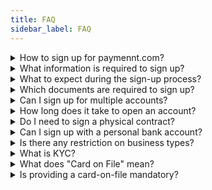 ```yaml
---
title: FAQ
sidebar_label: FAQ
---
```


<details><summary>How to sign up for paymennt.com?</summary>

## How to sign up for paymennt.com?

Getting started with **Paymennt** is quick and easy!

### 1-Download the paymennt app

* For iOS: Download from the [<ins>App Store</ins>](https://apps.apple.com/jo/app/pointcheckout-terminal/id1505434910)
* For Android: Get it on [<ins>Google Play</ins>](https://play.google.com/store/apps/details?id=com.pointcheckout.terminal&hl=en)

### 2-Sign up in minutes

Open the **Paymennt** app and follow the on-screen instructions to create your account. Be sure to have your required documents ready to ensure a smooth and efficient registration process.
</details>

<details><summary>What information is required to sign up?</summary>

## What information is required to sign up?

During the onboarding process, we will also ask for information that includes your company’s online presence, such as your Instagram handle and website, as well as your business details, including name and business address. We will also request general details about your business, including an estimate of your monthly revenue.

</details>

<details><summary>What to expect during the sign-up process?</summary>

## What to expect during the sign-up process?

1. **Set up your account**:
   * Verify Your Phone Number — Receive and input a verification code
   * Create a Secure PIN — Set up a PIN code for security
   * Enable Biometric Login — For added convenience, set up fingerprint or facial recognition
   * Agree to Terms — Review and accept our [<ins>Plans and Pricing</ins>](https://www.paymennt.com/en/pricing), Terms and Conditions, and [<ins>Privacy Notice</ins>](https://www.paymennt.com/en/legal)
   * Choose Your Referral Source — If applicable, indicate how you heard about us
   * Submit Personal Information — Enter accurate personal details and upload a clear image of your Emirates ID
   * Complete Identity Verification — Take a selfie to confirm your identity
2. **Provide business information**:
   * Upload Your Trade License — Ensure all related information is accurate
   * Confirm Shareholders Details — Provide and verify details of all shareholders
   * Enter Business Information — Include business details and a link to your online profile
   * Add Bank Details — Input your banking information for transactions
3. **Post-sign-up account setup**:
   * Set Up Your Business Profile — Add your business name, logo, and contact details
   * Choose a Plan — Select the plan that best suits your needs from our available options

</details>

<details><summary>Which documents are required to sign up?</summary>

## Which documents are required to sign up?

To get started, you'll need to have a registered business and the below documents

* Valid UAE Trade License
* Applicant’s Emirates ID
* Bank account details (IBAN)
* Bank account proof (e.g. Bank statement within 6 months)
* Shareholders’ passport and Emirates ID
* Power of Attorney (For applicant registering on behalf of the business owner)
* Memorandum of Association, MoA (For company with 2 or more shareholders)

</details>

<details><summary>Can I sign up for multiple accounts?</summary>

## Can I sign up for multiple accounts?

Yes, you can! Please contact your account manager or our customer service team if you are an existing merchant who would like to set up another account on **Paymennt**.

</details>

<details><summary>How long does it take to open an account?</summary>

## How long does it take to open an account?

Once we receive all the required documents, we’ll typically approve and activate your account within 1-2 business days. To help us speed things along, please double-check your documents before sending them. If anything is missing or outdated, it might take up to 5 business days to complete the process.

</details>

<details><summary>Do I need to sign a physical contract?</summary>

## Do I need to sign a physical contract?

No physical contact is required if you register via the [<ins>Paymennt.com</ins>](https://www.paymennt.com/) mobile app. During registration, you'll digitally agree to our [<ins>Plans and Pricing</ins>](https://www.paymennt.com/en/pricing), Terms and Conditions, and [<ins>Privacy Notice</ins>](https://www.paymennt.com/en/legal). It's all done seamlessly within the app!

</details>

<details><summary>Can I sign up with a personal bank account?</summary>

## Can I sign up with a personal bank account?

For businesses with 100% ownership, you're welcome to sign up using your personal bank account. However, if your business has multiple owners or stakeholders, you'll need to use a business bank account for sign-up.

</details>

<details><summary>Is there any restriction on business types?</summary>

## Is there any restriction on business types?

Yes, some industries may be prohibited or restricted from working with [<ins>Paymennt.com</ins>](https://www.paymennt.com/) due to factors such as local and international laws, risk level, or requirements of payment partners

See the [<ins>List of Restricted Businesses</ins>](https://www.paymennt.com/en/restricted-businesses).

</details>

<details><summary>What is KYC?</summary>

## What is KYC?

Know Your Customer (KYC) refers to the process of a financial service provider, such as a bank or a payment service provider like us in identification and verification of customers before initiating any business transactions.This is a key component of Anti-Money Laundering (AML) regulations, which are designed to combat financial crimes. KYC helps us understand our merchant customers and their financial behaviors to mitigate risks associated with fraud and illegal activities.

You can find more information on the [<ins>KYC</ins>](./kyc) page.

</details>

<details><summary>What does "Card on File" mean?</summary>

## What does "Card on File" mean?

"Card on File" refers to the practice of securely storing a customer’s credit or debit card information for future transactions. This allows for quicker and easier payments without the need to re-enter card details each time.

</details>

<details><summary>Is providing a card-on-file mandatory?</summary>

## Is providing a card-on-file mandatory?

Yes, providing a Card-on-file is mandatory to ensure you have sufficient funds to use our service and to prevent account freezing. Fees will only be deducted from your payment card if the account balance is insufficient to cover the plan fee and payment device subscription fee.

</details>
